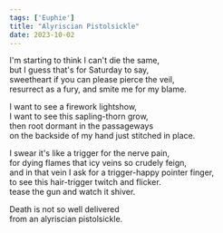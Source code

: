 ```yaml
---
tags: ['Euphie']
title: "Alyriscian Pistolsickle"
date: 2023-10-02
---
```


I'm starting to think I can't die the same,  
but I guess that's for Saturday to say,  
sweetheart if you can please pierce the veil,  
resurrect as a fury, and smite me for my blame.

I want to see a firework lightshow,  
I want to see this sapling-thorn grow,  
then root dormant in the passageways  
on the backside of my hand just stitched in place.

I swear it's like a trigger for the nerve pain,  
for dying flames that icy veins so crudely feign,  
and in that vein I ask for a trigger-happy pointer finger,  
to see this hair-trigger twitch and flicker.  
tease the gun and watch it shiver.

Death is not so well delivered  
from an alyriscian pistolsickle.
